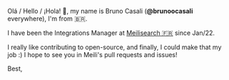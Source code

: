Olá / Hello / ¡Hola! 👋, my name is Bruno Casali (**@brunoocasali** everywhere), I'm from 🇧🇷.

I have been the Integrations Manager at [Meilisearch 🇫🇷](https://github.com/meilisearch) since Jan/22.

I really like contributing to open-source, and finally, I could make that my job :)
I hope to see you in Meili's pull requests and issues!

Best,
